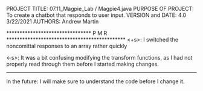 PROJECT TITLE: 07.11_Magpie_Lab / Magpie4.java
PURPOSE OF PROJECT: To create a chatbot that responds to user input.
VERSION and DATE: 4.0 3/22/2021
AUTHORS: Andrew Martin

******************************** P M R *********************************************
<+s>: I switched the noncomittal responses to an array rather quickly
      
<-s>: It was a bit confusing modifying the transform functions, as I had not
        properly read through them before I started making changes.
************************************************************************************
In the future: I will make sure to understand the code before I change it.